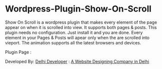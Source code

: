 # Wordpress-Plugin-Show-On-Scroll
Show On Scroll is a wordpress plugin that makes every element of the page appear on when it is scrolled into view. It supports both pages &amp; posts. This plugin needs no configuration. Just install it and you are done. Every element in your Pages &amp; Posts will apear only when the are scrolled into vieport. The animation supports all the latest browsers and devices.


Plugin Page : <a href="https://delhideveloper.com/wordpress-plugin-show-on-scroll/"></a>


Developed By: <a href="https://delhideveloper.com/">Delhi Developer</a> : <a href="https://delhideveloper.com/">A Website Designing Company in Delhi</a>